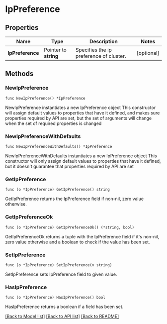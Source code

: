 # IpPreference

## Properties

Name | Type | Description | Notes
------------ | ------------- | ------------- | -------------
**IpPreference** | Pointer to **string** | Specifies the ip preference of cluster. | [optional] 

## Methods

### NewIpPreference

`func NewIpPreference() *IpPreference`

NewIpPreference instantiates a new IpPreference object
This constructor will assign default values to properties that have it defined,
and makes sure properties required by API are set, but the set of arguments
will change when the set of required properties is changed

### NewIpPreferenceWithDefaults

`func NewIpPreferenceWithDefaults() *IpPreference`

NewIpPreferenceWithDefaults instantiates a new IpPreference object
This constructor will only assign default values to properties that have it defined,
but it doesn't guarantee that properties required by API are set

### GetIpPreference

`func (o *IpPreference) GetIpPreference() string`

GetIpPreference returns the IpPreference field if non-nil, zero value otherwise.

### GetIpPreferenceOk

`func (o *IpPreference) GetIpPreferenceOk() (*string, bool)`

GetIpPreferenceOk returns a tuple with the IpPreference field if it's non-nil, zero value otherwise
and a boolean to check if the value has been set.

### SetIpPreference

`func (o *IpPreference) SetIpPreference(v string)`

SetIpPreference sets IpPreference field to given value.

### HasIpPreference

`func (o *IpPreference) HasIpPreference() bool`

HasIpPreference returns a boolean if a field has been set.


[[Back to Model list]](../README.md#documentation-for-models) [[Back to API list]](../README.md#documentation-for-api-endpoints) [[Back to README]](../README.md)


